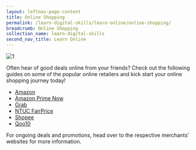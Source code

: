 ```yaml
---
layout: leftnav-page-content
title: Online Shopping
permalink: /learn-digital-skills/learn-online/online-shopping/
breadcrumb: Online Shopping
collection_name: learn-digital-skills
second_nav_title: Learn Online
---
```

![1](/images/learn-online/e-payment.jpg)

Often hear of good deals online from your friends? Check out the following guides on some of the popular online retailers and kick start your online shopping journey today! <br>

* <a href="https://www.amazon.sg/godigital/" target="_blank">Amazon</a>
* <a href="https://www.amazon.sg/useprimenow/" target="_blank">Amazon Prime Now</a>
* <a href="https://www.grab.com/sg/stayhealthygodigital/" target="_blank">Grab</a>
* <a href="https://imsilver.imda.gov.sg/images/stay-healthy-go-digital/NTUC_stayhealthy-go-digital-1600px-V5.jpg" target="_blank">NTUC FairPrice</a>
* <a href="https://imsilver.imda.gov.sg/images/stay-healthy-go-digital/Shopee_flyer.png" target="_blank">Shopee</a>
* <a href="https://special.qoo10.sg/DynamicAD/8512/" target="_blank">Qoo10</a>

For ongoing deals and promotions, head over to the respective merchants' websites for more information.
